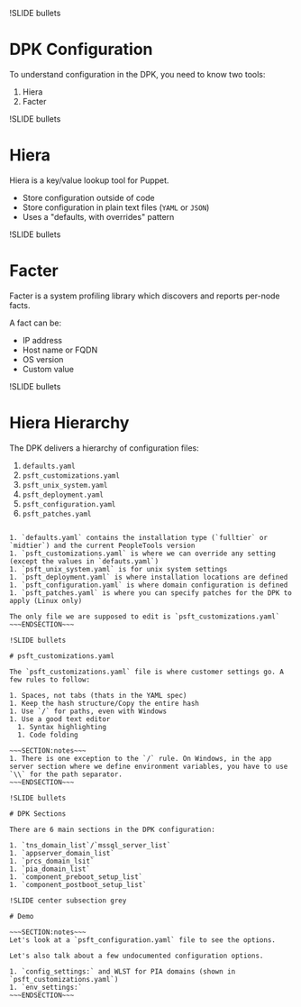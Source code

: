 !SLIDE bullets

# DPK Configuration

To understand configuration in the DPK, you need to know two tools:

1. Hiera
1. Facter

!SLIDE bullets

# Hiera

Hiera is a key/value lookup tool for Puppet.

* Store configuration outside of code
* Store configuration in plain text files (`YAML` or `JSON`)
* Uses a "defaults, with overrides" pattern

!SLIDE bullets

# Facter

Facter is a system profiling library which discovers and reports per-node facts.

A fact can be:

* IP address
* Host name or FQDN
* OS version
* Custom value

!SLIDE bullets

# Hiera Hierarchy

The DPK delivers a hierarchy of configuration files:

1. `defaults.yaml`
1. `psft_customizations.yaml`
1. `psft_unix_system.yaml`
1. `psft_deployment.yaml`
1. `psft_configuration.yaml`
1. `psft_patches.yaml`

~~~SECTION:notes~~~

1. `defaults.yaml` contains the installation type (`fulltier` or `midtier`) and the current PeopleTools version
1. `psft_customizations.yaml` is where we can override any setting (except the values in `defauts.yaml`)
1. `psft_unix_system.yaml` is for unix system settings
1. `psft_deployment.yaml` is where installation locations are defined
1. `psft_configuration.yaml` is where domain configuration is defined
1. `psft_patches.yaml` is where you can specify patches for the DPK to apply (Linux only)

The only file we are supposed to edit is `psft_customizations.yaml`
~~~ENDSECTION~~~

!SLIDE bullets

# psft_customizations.yaml

The `psft_customizations.yaml` file is where customer settings go. A few rules to follow:

1. Spaces, not tabs (thats in the YAML spec)
1. Keep the hash structure/Copy the entire hash
1. Use `/` for paths, even with Windows
1. Use a good text editor
  1. Syntax highlighting
  1. Code folding

~~~SECTION:notes~~~
1. There is one exception to the `/` rule. On Windows, in the app server section where we define environment variables, you have to use `\\` for the path separator.
~~~ENDSECTION~~~

!SLIDE bullets

# DPK Sections

There are 6 main sections in the DPK configuration:

1. `tns_domain_list`/`mssql_server_list`
1. `appserver_domain_list`
1. `prcs_domain_lsit`
1. `pia_domain_list`
1. `component_preboot_setup_list`
1. `component_postboot_setup_list`

!SLIDE center subsection grey

# Demo

~~~SECTION:notes~~~
Let's look at a `psft_configuration.yaml` file to see the options.

Let's also talk about a few undocumented configuration options.

1. `config_settings:` and WLST for PIA domains (shown in `psft_customizations.yaml`)
1. `env_settings:`
~~~ENDSECTION~~~